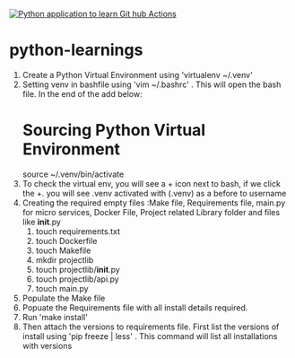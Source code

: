 [![Python application to learn Git hub Actions](https://github.com/sumathikotthuri/python-learnings/actions/workflows/dev-continous-integration.yml/badge.svg)](https://github.com/sumathikotthuri/python-learnings/actions/workflows/dev-continous-integration.yml)


# python-learnings


1. Create a Python Virtual Environment using 'virtualenv ~/.venv'
2. Setting venv in bashfile using 'vim ~/.bashrc' . This will open the bash file. In the end of the add below:
    # Sourcing Python Virtual Environment
    source ~/.venv/bin/activate
3. To check the virtual env, you will see a + icon next to bash, if we click the +. you will see .venv activated with (.venv) as a before to username    
4. Creating the required empty files :Make file, Requirements file, main.py for micro services, Docker File, Project related Library folder and files like __init__.py
    1. touch requirements.txt
    2. touch Dockerfile
    3. touch Makefile
    4. mkdir projectlib
    5. touch projectlib/__init__.py
    6. touch projectlib/api.py
    7. touch main.py
5. Populate the Make file
6. Popuate the Requirements file with all install details required.
7. Run 'make install'
8. Then attach the versions to requirements file. First list the versions of install using 'pip freeze | less' . This command will list all installations with versions


